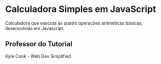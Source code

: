 <h1>Calculadora Simples em JavaScript</h1>

<p>Calculadora que executa as quatro operações aritméticas básicas, desenvolvida em Javascript.</p> 

<h2>Professor do Tutorial</h2>

<a href="https://www.youtube.com/watch?v=j59qQ7YWLxw" style="text-decoration:none;">Kyle Cook - Web Dev Simplified</a>

